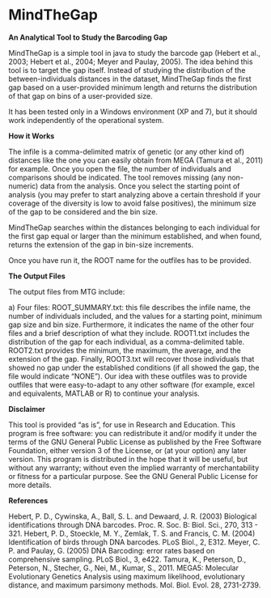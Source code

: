 # MindTheGap

<b>An Analytical Tool to Study the Barcoding Gap</b>

MindTheGap is a simple tool in java to study the barcode gap (Hebert et al., 2003; Hebert et al., 2004; Meyer and Paulay, 2005). The idea behind this tool is to target the gap itself. Instead of studying the distribution of the between-individuals distances in the dataset, MindTheGap finds the first gap based on a user-provided minimum length and returns the distribution of that gap on bins of a user-provided size.

It has been tested only in a Windows environment (XP and 7), but it should work independently of the operational system.

<b>How it Works</b>

The infile is a comma-delimited matrix of genetic (or any other kind of) distances like the one you can easily obtain from MEGA (Tamura et al., 2011) for example. Once you open the file, the number of individuals and comparisons should be indicated. The tool removes missing (any non-numeric) data from the analysis. Once you select the starting point of analysis (you may prefer to start analyzing above a certain threshold if your coverage of the diversity is low to avoid false positives), the minimum size of the gap to be considered and the bin size.

MindTheGap searches within the distances belonging to each individual for the first gap equal or larger than the minimum established, and when found, returns the extension of the gap in bin-size increments.

Once you have run it, the ROOT name for the outfiles has to be provided.

<b>The Output Files</b>

The output files from MTG include:

a) Four files: ROOT_SUMMARY.txt: this file describes the infile name, the number of individuals included, and the values for a starting point, minimum gap size and bin size. Furthermore, it indicates the name of the other four files and a brief description of what they include. ROOT1.txt includes the distribution of the gap for each individual, as a comma-delimited table. ROOT2.txt provides the minimum, the maximum, the average, and the extension of the gap. Finally, ROOT3.txt will recover those individuals that showed no gap under the established conditions (if all showed the gap, the file would indicate “NONE”). Our idea with these outfiles was to provide outfiles that were easy-to-adapt to any other software (for example, excel and equivalents, MATLAB or R) to continue your analysis.

<b>Disclaimer</b>

This tool is provided “as is”, for use in Research and Education. This program is free software: you can redistribute it and/or modify it under the terms of the GNU General Public License as published by the Free Software Foundation, either version 3 of the License, or (at your option) any later version. This program is distributed in the hope that it will be useful, but without any warranty; without even the implied warranty of merchantability or fitness for a particular purpose.  See the GNU General Public License for more details.

<b>References</b>

Hebert, P. D., Cywinska, A., Ball, S. L. and Dewaard, J. R. (2003) Biological identifications through DNA barcodes. Proc. R. Soc. B: Biol. Sci., 270, 313 - 321.
Hebert, P. D., Stoeckle, M. Y., Zemlak, T. S. and Francis, C. M. (2004) Identification of birds through DNA barcodes. PLoS Biol., 2, E312.
Meyer, C. P. and Paulay, G. (2005) DNA Barcoding: error rates based on comprehensive sampling. PLoS Biol., 3, e422.
Tamura, K., Peterson, D., Peterson, N., Stecher, G., Nei, M., Kumar, S., 2011. MEGA5: Molecular Evolutionary Genetics Analysis using maximum likelihood, evolutionary distance, and maximum parsimony methods. Mol. Biol. Evol. 28, 2731-2739.
